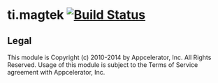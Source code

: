 ti.magtek [![Build Status](https://magnum.travis-ci.com/appcelerator-modules/ti.magtek.svg?token=C6poLybMz9ERuFX5KZsz)](https://magnum.travis-ci.com/appcelerator-modules/ti.magtek)
============

## Legal

This module is Copyright (c) 2010-2014 by Appcelerator, Inc. All Rights Reserved. Usage of this module is subject to 
the Terms of Service agreement with Appcelerator, Inc.  
